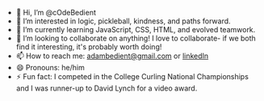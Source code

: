 - 👋 Hi, I’m @cOdeBedient
- 👀 I’m interested in logic, pickleball, kindness, and paths forward.
- 🌱 I’m currently learning JavaScript, CSS, HTML, and evolved teamwork.
- 💞️ I’m looking to collaborate on anything! I love to collaborate- if we both find it interesting, it's probably worth doing!
- 📫 How to reach me: adambedient@gmail.com or [linkedIn](https://www.linkedin.com/in/adam-bedient-146995a1/)
- 😄 Pronouns: he/him
- ⚡ Fun fact: I competed in the College Curling National Championships and I was runner-up to David Lynch for a video award.

<!---
cOdeBedient/cOdeBedient is a ✨ special ✨ repository because its `README.md` (this file) appears on your GitHub profile.
You can click the Preview link to take a look at your changes.
--->
